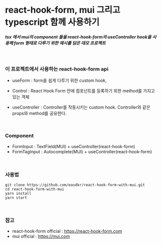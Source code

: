 # react-hook-form, mui 그리고 typescript 함께 사용하기

##### tsx 에서 mui의 component 들을 react-hook-form의 useController hook을 사용해 form 형태로 다루기 위한 예시를 담은 데모 프로젝트

&nbsp;

### 이 프로젝트에서 사용하는 react-hook-form api

- useForm : form을 쉽게 다루기 위한 custom hook,

- Control : React Hook Form 안에 컴포넌트를 등록하기 위한 method를 가지고 있는 객체

- useController : Controller를 작동시키는 custom hook. Controller와 같은 props와 method를 공유한다.

&nbsp;

### Component

- FormInput : TextField(MUI) + useController(react-hook-form)
- FormTagInput : Autocomplete(MUI) + useController(react-hook-form)

&nbsp;

### 사용법

```shell
git clone https://github.com/easdkr/react-hook-form-with-mui.git
cd react-hook-form-with-mui
yarn install
yarn start
```

&nbsp;

### 참고

- react-hook-form official : https://react-hook-form.com
- mui official : https://mui.com
